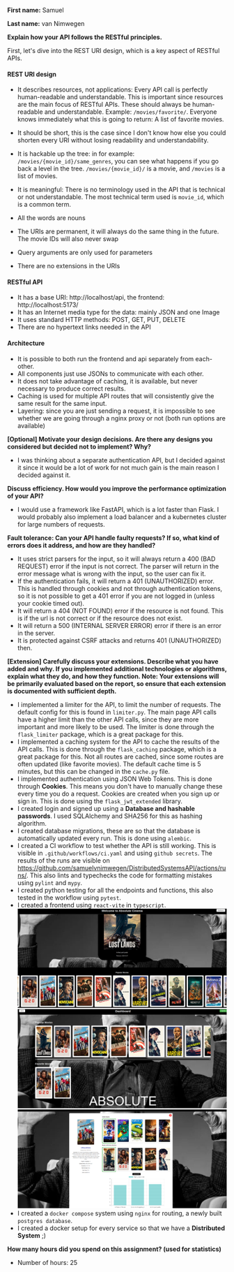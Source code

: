 **First name:** Samuel

**Last name:** van Nimwegen



**Explain how your API follows the RESTful principles.**

First, let's dive into the REST URI design, which is a key aspect of RESTful APIs. 
#### REST URI design
- It describes resources, not applications: Every API call is perfectly human-readable and understandable. 
This is important since resources are the main focus of RESTful APIs. These should always be human-readable and understandable. 
Example: `/movies/favorite/`. Everyone knows immediately what this is going to return: A list of favorite movies.

- It should be short, this is the case since I don't know how else you could shorten every URI without losing readability and understandability.

- It is hackable up the tree: 
in for example: `/movies/{movie_id}/same_genres`, you can see what happens if you go back a level in the tree.
`/movies/{movie_id}/` is a movie, and `/movies` is a list of movies.
- It is meaningful: There is no terminology used in the API that is technical or not understandable. The most technical term used is `movie_id`, which is a common term.
- All the words are nouns
- The URIs are permanent, it will always do the same thing in the future. The movie IDs will also never swap
- Query arguments are only used for parameters
- There are no extensions in the URIs

#### RESTful API
- It has a base URI: http://localhost/api, the frontend: http://localhost:5173/
- It has an Internet media type for the data: mainly JSON and one Image
- It uses standard HTTP methods: POST, GET, PUT, DELETE
- There are no hypertext links needed in the API

#### Architecture
- It is possible to both run the frontend and api separately from each-other.
- All components just use JSONs to communicate with each other.
- It does not take advantage of caching, it is available, but never necessary to produce correct results.
- Caching is used for multiple API routes that will consistently give the same result for the same input.
- Layering: since you are just sending a request, it is impossible to see whether we are going through a nginx proxy or not (both run options are available)

**[Optional] Motivate your design decisions. Are there any designs you considered but decided not to implement? Why?**

- I was thinking about a separate authentication API,
but I decided against it since it would be a lot of work for not much gain is the main reason I decided against it.




**Discuss efficiency. How would you improve the performance optimization of your API?**

- I would use a framework like FastAPI, which is a lot faster than Flask. I would probably also implement a load balancer and a kubernetes cluster for large numbers of requests.



**Fault tolerance: Can your API handle faulty requests? If so, what kind of errors does it address, and how are they handled?**

- It uses strict parsers for the input, so it will always return a 400 (BAD REQUEST) error if the input is not correct.
The parser will return in the error message what is wrong with the input, so the user can fix it.
- If the authentication fails, it will return a 401 (UNAUTHORIZED) error. This is handled through cookies and not through authentication tokens, so it is not possible to get a 401 error if you are not logged in (unless your cookie timed out).
- It will return a 404 (NOT FOUND) error if the resource is not found. This is if the url is not correct or if the resource does not exist. 
- It will return a 500 (INTERNAL SERVER ERROR) error if there is an error in the server. 
- It is protected against CSRF attacks and returns 401 (UNAUTHORIZED) then.

**[Extension] Carefully discuss your extensions. Describe what you have added and why. If you implemented additional technologies or algorithms, explain what they do, and how they function.
Note: Your extensions will be primarily evaluated based on the report, so ensure that each extension is documented with sufficient depth.**

- I implemented a limiter for the API, to limit the number of requests.
The default config for this is found in `limiter.py`.
The main page API calls have a higher limit than the other API calls, since they are more important and more likely to be used.
The limiter is done through the `flask_limiter` package, which is a great package for this.
- I implemented a caching system for the API to cache the results of the API calls. 
This is done through the `flask_caching` package, which is a great package for this.
Not all routes are cached, since some routes are often updated (like favorite movies). The default cache time is 5 minutes, but this can be changed in the `cache.py` file.
- I implemented authentication using JSON Web Tokens. This is done through **Cookies**. This means you don't have to manually change these every time you do a request. Cookies are created when you sign up or sign in. This is done using the `flask_jwt_extended` library.
- I created login and signed up using a **Database and hashable passwords**. I used SQLAlchemy and SHA256 for this as hashing algorithm.
- I created database migrations, these are so that the database is automatically updated every run. This is done using `alembic`.
- I created a CI workflow to test whether the API is still working. This is visible in `.github/workflows/ci.yaml` and using `github secrets`. 
The results of the runs are visible on https://github.com/samuelvnimwegen/DistributedSystemsAPI/actions/runs/.
This also lints and typechecks the code for formatting mistakes using `pylint` and `mypy`.
- I created python testing for all the endpoints and functions, this also tested in the workflow using `pytest`.
- I created a frontend using `react-vite` in `typescript`.![img.png](img.png)
![img_1.png](img_1.png)
![img_2.png](img_2.png)
- I created a `docker compose` system using `nginx` for routing, a newly built `postgres database`.
- I created a docker setup for every service so that we have a **Distributed System** ;)



**How many hours did you spend on this assignment? (used for statistics)**

- Number of hours: 25

